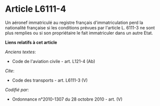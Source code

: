 # Article L6111-4

Un aéronef immatriculé au registre français d'immatriculation perd la nationalité française si les conditions prévues par
l'article L. 6111-3 ne sont plus remplies ou si son propriétaire le fait immatriculer dans un autre Etat.

**Liens relatifs à cet article**

_Anciens textes_:

  - Code de l'aviation civile - art. L121-4 (Ab)

_Cite_:

  - Code des transports - art. L6111-3 (V)

_Codifié par_:

  - Ordonnance n°2010-1307 du 28 octobre 2010 - art. (V)

